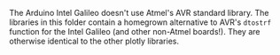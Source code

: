 The Arduino Intel Galileo doesn't use Atmel's AVR standard library. The libraries in this folder contain a homegrown alternative to AVR's `dtostrf` function for the Intel Galileo (and other non-Atmel boards!). They are otherwise identical to the other plotly libraries.

